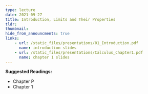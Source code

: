 ```yaml
---
type: lecture
date: 2021-09-27
title: Introduction, Limits and Their Properties
tldr: 
thumbnail: 
hide_from_announcments: true
links: 
    - url: /static_files/presentations/01_Introduction.pdf
      name: introduction slides
    - url: /static_files/presentations/Calculus_Chapter1.pdf
      name: chapter 1 slides
---
```

**Suggested Readings:**
- Chapter P
- Chapter 1
